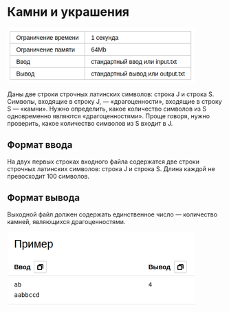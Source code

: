 # Камни и украшения

![img.png](img.png)

Даны две строки строчных латинских символов: строка J и строка S. Символы, входящие в строку J,
— «драгоценности», входящие в строку S — «камни». Нужно определить, какое количество символов 
из S одновременно являются «драгоценностями». Проще говоря, нужно проверить, какое количество
символов из S входит в J.

## Формат ввода

На двух первых строках входного файла содержатся две строки строчных латинских символов: 
строка J и строка S. Длина каждой не превосходит 100 символов.

## Формат вывода

Выходной файл должен содержать единственное число — количество камней, являющихся драгоценностями. 

![img_1.png](img_1.png)